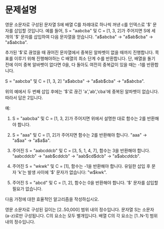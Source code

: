 # 문제설명
영문 소문자로 구성된 문자열 S에 배열 C를 차례대로 하나씩 꺼낸 c를 인덱스로 '$' 문자를 삽입할 것입니다.
예를 들어, S = "aabcba" 및 C = [1, 3, 2]가 주어지면 S에 세 개의 '$' 문자를 삽입하여 다음 문자열을 얻습니다. "a$abcba" → "a$ab$cba" → "a$a$b$cba".

추가된 '$'로 끊었을 때 끊어진 문자열에서 중복된 알파벳이 없을 때까지 진행합니다. 목표를 이루기 위해 진행해야하는 C 배열의 최소 단계 수를 반환합니다.
단, 배열을 돌기 전에 이미 중복 알바벳이 없다면 0을, 다 돌아도 여전히 중복값이 있을 때는 -1를 반환합니다. 

 S = "aabcba" 및 C = [1, 3, 2]
"a$abcba" → "a$ab$cba" → "a$a$b$cba".

위의 예에서 두 번째 삽입 후에는 '$'로 끊긴 'a','ab','cba'에 중복된 알파벳이 없습니다. 따라서 답은 2입니다.

예:

1. S = "aabcba" 및 C = [1, 3, 2]가 주어지면 위에서 설명한 대로 함수는 2를 반환해야 합니다.

2. S = "aaa" 및 C = [1, 2]가 주어지면 함수는 2를 반환해야 합니다.
"aaa" → "a$aa" → "a$a$a".

3. 주어진 S = "aabcddcb" 및 C = [3, 5, 1, 4, 7], 함수는 3을 반환해야 합니다.
"aabcddcb" → "aab$cddcb" → "aab$cd$dcb" → "a$ab$cd$dcb".

4. 주어진 S = "wkwk" 및 C = [1], 함수는 -1을 반환해야 합니다. 유일한 삽입 후 문자 'k'는 발생 사이에 '$' 문자가 없습니다: "w$kwk".

5. 주어진 S = "abcd" 및 C = [1, 2], 함수는 0을 반환해야 합니다. '$' 문자를 삽입할 필요가 없습니다.

다음 가정에 대한 효율적인 알고리즘을 작성하십시오.

영문 소문자로 구성된 길이는 [2..50,000] 범위 내의 정수입니다.
문자열 S는 소문자(a-z)로만 구성됩니다.
C의 요소는 모두 별개입니다.
배열 C의 각 요소는 [1..N-1] 범위 내의 정수입니다.